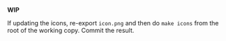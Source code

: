 **WIP**

If updating the icons, re-export `icon.png` and then do `make icons`
from the root of the working copy. Commit the result.

